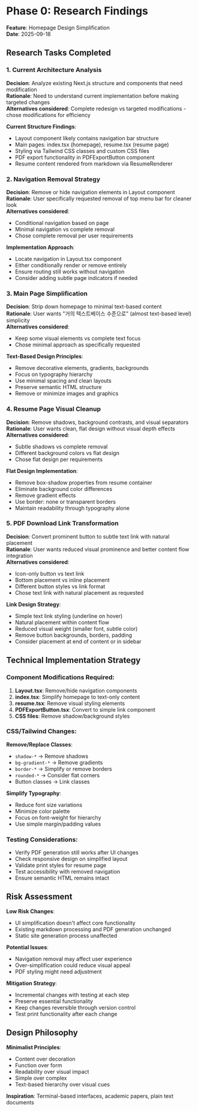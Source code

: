 # Phase 0: Research Findings

**Feature**: Homepage Design Simplification  
**Date**: 2025-09-18

## Research Tasks Completed

### 1. Current Architecture Analysis

**Decision**: Analyze existing Next.js structure and components that need modification  
**Rationale**: Need to understand current implementation before making targeted changes  
**Alternatives considered**: Complete redesign vs targeted modifications - chose modifications for efficiency

**Current Structure Findings**:
- Layout component likely contains navigation bar structure
- Main pages: index.tsx (homepage), resume.tsx (resume page) 
- Styling via Tailwind CSS classes and custom CSS files
- PDF export functionality in PDFExportButton component
- Resume content rendered from markdown via ResumeRenderer

### 2. Navigation Removal Strategy

**Decision**: Remove or hide navigation elements in Layout component  
**Rationale**: User specifically requested removal of top menu bar for cleaner look  
**Alternatives considered**: 
- Conditional navigation based on page
- Minimal navigation vs complete removal
- Chose complete removal per user requirements

**Implementation Approach**:
- Locate navigation in Layout.tsx component
- Either conditionally render or remove entirely
- Ensure routing still works without navigation
- Consider adding subtle page indicators if needed

### 3. Main Page Simplification

**Decision**: Strip down homepage to minimal text-based content  
**Rationale**: User wants "거의 텍스트베이스 수준으로" (almost text-based level) simplicity  
**Alternatives considered**: 
- Keep some visual elements vs complete text focus
- Chose minimal approach as specifically requested

**Text-Based Design Principles**:
- Remove decorative elements, gradients, backgrounds
- Focus on typography hierarchy
- Use minimal spacing and clean layouts
- Preserve semantic HTML structure
- Remove or minimize images and graphics

### 4. Resume Page Visual Cleanup

**Decision**: Remove shadows, background contrasts, and visual separators  
**Rationale**: User wants clean, flat design without visual depth effects  
**Alternatives considered**: 
- Subtle shadows vs complete removal
- Different background colors vs flat design
- Chose flat design per requirements

**Flat Design Implementation**:
- Remove box-shadow properties from resume container
- Eliminate background color differences
- Remove gradient effects
- Use border: none or transparent borders
- Maintain readability through typography alone

### 5. PDF Download Link Transformation

**Decision**: Convert prominent button to subtle text link with natural placement  
**Rationale**: User wants reduced visual prominence and better content flow integration  
**Alternatives considered**: 
- Icon-only button vs text link
- Bottom placement vs inline placement  
- Different button styles vs link format
- Chose text link with natural placement as requested

**Link Design Strategy**:
- Simple text link styling (underline on hover)
- Natural placement within content flow
- Reduced visual weight (smaller font, subtle color)
- Remove button backgrounds, borders, padding
- Consider placement at end of content or in sidebar

## Technical Implementation Strategy

### Component Modifications Required:

1. **Layout.tsx**: Remove/hide navigation components
2. **index.tsx**: Simplify homepage to text-only content
3. **resume.tsx**: Remove visual styling elements  
4. **PDFExportButton.tsx**: Convert to simple link component
5. **CSS files**: Remove shadow/background styles

### CSS/Tailwind Changes:

**Remove/Replace Classes**:
- `shadow-*` → Remove shadows
- `bg-gradient-*` → Remove gradients
- `border-*` → Simplify or remove borders  
- `rounded-*` → Consider flat corners
- Button classes → Link classes

**Simplify Typography**:
- Reduce font size variations
- Minimize color palette
- Focus on font-weight for hierarchy
- Use simple margin/padding values

### Testing Considerations:

- Verify PDF generation still works after UI changes
- Check responsive design on simplified layout
- Validate print styles for resume page
- Test accessibility with removed navigation
- Ensure semantic HTML remains intact

## Risk Assessment

**Low Risk Changes**:
- UI simplification doesn't affect core functionality
- Existing markdown processing and PDF generation unchanged
- Static site generation process unaffected

**Potential Issues**:
- Navigation removal may affect user experience
- Over-simplification could reduce visual appeal
- PDF styling might need adjustment

**Mitigation Strategy**:
- Incremental changes with testing at each step
- Preserve essential functionality 
- Keep changes reversible through version control
- Test print functionality after each change

## Design Philosophy

**Minimalist Principles**:
- Content over decoration
- Function over form
- Readability over visual impact
- Simple over complex
- Text-based hierarchy over visual cues

**Inspiration**: Terminal-based interfaces, academic papers, plain text documents
